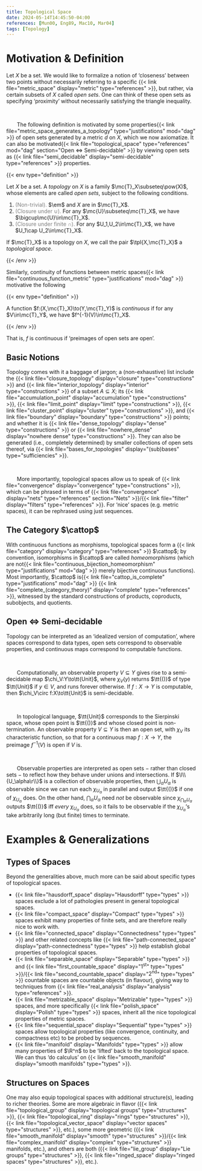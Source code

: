 ```yaml
---
title: Topological Space
date: 2024-05-14T14:45:50-04:00
references: [Mun00, Eng89, Mac10, Mar04]
tags: [Topology]
---
```


# Motivation & Definition

Let $X$ be a set. We would like to formalize a notion of ‘closeness’ between two points without necessarily referring to a specific {{< link file="metric_space" display="metric" type="references" >}}, but rather, via certain subsets of $X$ called *open sets*. One can think of these open sets as specifying ‘proximity’ without necessarily satisfying the triangle inequality.

<br>

&emsp;&emsp;The following definition is motivated by some properties{{< link file="metric_space_generates_a_topology" type="justifications" mod="dag" >}} of open sets generated by a metric $d$ on $X$, which we now axiomatize. It can also be motivated{{< link file="topological_space" type="references" mod="dag" section="Open $\Leftrightarrow$ Semi-decidable" >}} by viewing open sets as {{< link file="semi_decidable" display="semi-decidable" type="references" >}} properties.

{{< env type="definition" >}}

Let $X$ be a set. A *topology* on $X$ is a family $\mc{T}_X\subseteq\pow(X)$, whose elements are called *open sets*, subject to the following conditions.
1. <span style="color:gray">(Non-trivial).</span> $\em$ and $X$ are in $\mc{T}_X$.
2. <span style="color:gray">(Closure under $\cup$).</span> For any $\mc{U}\subseteq\mc{T}_X$, we have $\bigcup\mc{U}\in\mc{T}_X$.
3. <span style="color:gray">(Closure under finite $\cap$).</span> For any $U_1,U_2\in\mc{T}_X$, we have $U_1\cap U_2\in\mc{T}_X$.

If $\mc{T}_X$ is a topology on $X$, we call the pair $\tpl{X,\mc{T}_X}$ a *topological space*.

{{< /env >}}

Similarly, continuity of functions between metric spaces{{< link file="continuous_function_metric" type="justifications" mod="dag" >}} motivative the following

{{< env type="definition" >}}

A function $f:(X,\mc{T}_X)\to(Y,\mc{T}_Y)$ is *continuous* if for any $V\in\mc{T}_Y$, we have $f^{-1}(V)\in\mc{T}_X$.

{{< /env >}}

That is, $f$ is continuous if ‘preimages of open sets are open’.

<div class="space"></div>

## Basic Notions

Topology comes with it a baggage of jargon; a (non-exhaustive) list include the {{< link file="closure_topology" display="closure" type="constructions" >}} and {{< link file="interior_topology" display="interior" type="constructions" >}} of a subset $A\subseteq X$; its {{< link file="accumulation_point" display="accumulation" type="constructions" >}}, {{< link file="limit_point" display="limit" type="constructions" >}}, {{< link file="cluster_point" display="cluster" type="constructions" >}}, and {{< link file="boundary" display="boundary" type="constructions" >}} points; and whether it is {{< link file="dense_topology" display="dense" type="constructions" >}} or {{< link file="nowhere_dense" display="nowhere dense" type="constructions" >}}. They can also be generated (i.e., completely determined) by smaller collections of open sets thereof, via {{< link file="bases_for_topologies" display="(sub)bases" type="sufficiencies" >}}.

<br>

&emsp;&emsp;More importantly, topological spaces allow us to speak of {{< link file="convergence" display="convergence" type="constructions" >}}, which can be phrased in terms of {{< link file="convergence" display="nets" type="references" section="Nets" >}}/{{< link file="filter" display="filters" type="references" >}}. For ‘nice’ spaces (e.g. metric spaces), it can be rephrased using just sequences.

<div class="space"></div>

## The Category $\cattop$

With continuous functions as morphisms, topological spaces form a {{< link file="category" display="category" type="references" >}} $\cattop$; by convention, isomorphisms in $\cattop$ are called *homeomorphisms* (which are not{{< link file="continuous_bijection_homeomorphism" type="justifications" mod="dag" >}} merely bijective continuous functions). Most importantly, $\cattop$ is{{< link file="cattop_is_complete" type="justifications" mod="dag" >}} {{< link file="complete_(category_theory)" display="complete" type="references" >}}, witnessed by the standard constructions of products, coproducts, subobjects, and quotients.

<div class="space"></div>

## Open $\Leftrightarrow$ Semi-decidable

Topology can be interpreted as an ‘idealized version of computation’, where spaces correspond to data types, open sets correspond to observable properties, and continuous maps correspond to computable functions.

<br>

&emsp;&emsp;Computationally, an observable property $V\subseteq Y$ gives rise to a semi-decidable map $\chi_V:Y\to\tt{Unit}$, where $\chi_V(y)$ returns $\tt{()}$ of type $\tt{Unit}$ if $y\in V$, and runs forever otherwise. If $f:X\to Y$ is computable, then $\chi_V\circ f:X\to\tt{Unit}$ is semi-decidable.

<br>

&emsp;&emsp;In topological language, $\tt{Unit}$ corresponds to the Sierpinski space, whose open point is $\tt{()}$ and whose closed point is non-termination. An observable property $V\subseteq Y$ is then an open set, with $\chi_V$ its characteristic function, so that for a continuous map $f:X\to Y$, the preimage $f^{-1}(V)$ is open if $V$ is.

<br>

&emsp;&emsp;Observable properties are interpreted as open sets $-$ rather than closed sets $-$ to reflect how they behave under unions and intersections. If $\l\\{U_\alpha\r\\}$ is a collection of observable properties, then $\bigcup_\alpha U_\alpha$ is observable since we can run each $\chi_{U_\alpha}$ in parallel and output $\tt{()}$ if one of $\chi_{U_\alpha}$ does. On the other hand, $\bigcap_\alpha U_\alpha$ need *not* be observable since $\chi_{\bigcap_\alpha U_\alpha}$ outputs $\tt{()}$ iff *every* $\chi_{U_\alpha}$ does, so it fails to be observable if the $\chi_{U_\alpha}$’s take arbitrarily long (but finite) times to terminate.

# Examples & Generalizations

## Types of Spaces

Beyond the generalities above, much more can be said about specific types of topological spaces.

* {{< link file="hausdorff_space" display="Hausdorff" type="types" >}} spaces exclude a lot of pathologies present in general topological spaces.
* {{< link file="compact_space" display="Compact" type="types" >}} spaces exhibit many properties of finite sets, and are therefore really nice to work with.
* {{< link file="connected_space" display="Connectedness" type="types" >}} and other related concepts like {{< link file="path-connected_space" display="path-connectedness" type="types" >}} help establish global properties of topological spaces.
* {{< link file="separable_space" display="Separable" type="types" >}} and {{< link file="first_countable_space" display="$1^\textrm{st}$" type="types" >}}/{{< link file="second_countable_space" display="$2^\textrm{nd}$" type="types" >}} countable spaces are countable objects (in flavour), giving way to techniques from {{< link file="real_analysis" display="analysis" type="references" >}}.
* {{< link file="metrizable_space" display="Metrizable" type="types" >}} spaces, and more specifically {{< link file="polish_space" display="Polish" type="types" >}} spaces, inherit all the nice topological properties of metric spaces.
* {{< link file="sequential_space" display="Sequential" type="types" >}} spaces allow topological properties (like convergence, continuity, and compactness etc) to be probed by sequences.
* {{< link file="manifold" display="Manifolds" type="types" >}} allow many properties of $\R^n$ to be ‘lifted’ back to the topological space. We can thus ‘do calculus’ on {{< link file="smooth_manifold" display="smooth manifolds" type="types" >}}.

## Structures on Spaces

One may also equip topological spaces with additional structure(s), leading to richer theories. Some are more algebraic in flavor ({{< link file="topological_group" display="topological groups" type="structures" >}}, {{< link file="topological_ring" display="rings" type="structures" >}}, {{< link file="topological_vector_space" display="vector spaces" type="structures" >}}, etc.), some more geometric ({{< link file="smooth_manifold" display="smooth" type="structures" >}}/{{< link file="complex_manifold" display="complex" type="structures" >}} manifolds, etc.), and others are both ({{< link file="lie_group" display="Lie groups" type="structures" >}}, {{< link file="ringed_space" display="ringed spaces" type="structures" >}}, etc.).

